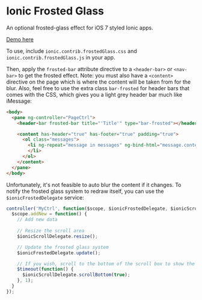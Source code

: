 Ionic Frosted Glass
===========================

An optional frosted-glass effect for iOS 7 styled Ionic apps.

[Demo here](http://ionicframework.com/demos/frosted-glass/)

To use, include `ionic.contrib.frostedGlass.css` and `ionic.contrib.frostedGlass.js` in your app.

Then, apply the `frosted-bar` attribute directive to a `<header-bar>` or `<nav-bar>` to get the frosted effect. Note: you must also
have a `<content>` directive on the page which is where the content will be taken from for the blur. Also, feel free to use
the extra class `bar-frosted` for header bars that comes with the CSS, which gives you a light grey header bar much like
iMessage:

```html
<body>
  <pane ng-controller="PageCtrl">
    <header-bar frosted-bar title="'Title'" type="bar-frosted"></header-bar>

    <content has-header="true" has-footer="true" padding="true">
      <ol class="messages">
        <li ng-repeat="message in messages" ng-bind-html="message.content">
        </li>
      </ol>
    </content>
  </pane>
</body>
```

Unfortunately, it's not feasible to auto blur the content if it changes. To notify the frosted glass system to redraw itself, you can use the `$ionicFrostedDelegate` service:

```javascript
controller('MyCtrl', function($scope, $ionicFrostedDelegate, $ionicScrollDelegate) {
  $scope.addNew = function() {
    // Add new data
    
    // Resize the scroll area
    $ionicScrollDelegate.resize();

    // Update the frosted glass system
    $ionicFrostedDelegate.update();

    // If you wish, scroll to the bottom of the scroll box to show the new content
    $timeout(function() {
      $ionicScrollDelegate.scrollBottom(true);
    }, 1);
  }
});
```
